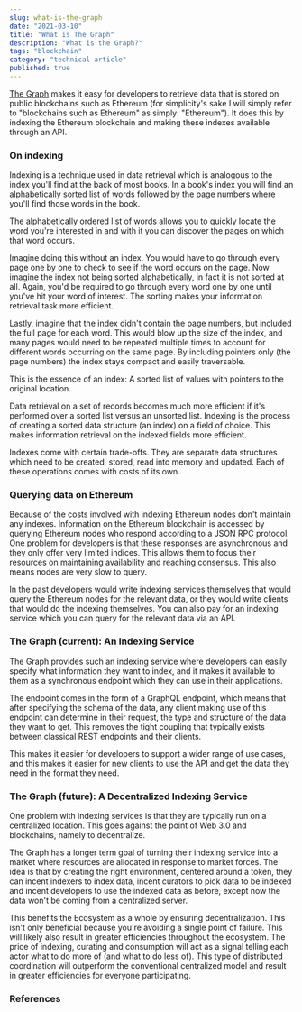 ```yaml
---
slug: what-is-the-graph
date: "2021-03-10"
title: "What is The Graph"
description: "What is the Graph?"
tags: "blockchain"
category: "technical article"
published: true
---
```


[The Graph](https://thegraph.com/) makes it easy for developers to retrieve data that is stored on public blockchains such as Ethereum (for simplicity's sake I will simply refer to "blockchains such as Ethereum" as simply: "Ethereum"). It does this by indexing the Ethereum blockchain and making these indexes available through an API.

### On indexing

Indexing is a technique used in data retrieval which is analogous to the index you'll find at the back of most books. In a book's index you will find an alphabetically sorted list of words followed by the page numbers where you'll find those words in the book.

The alphabetically ordered list of words allows you to quickly locate the word you're interested in and with it you can discover the pages on which that word occurs.

Imagine doing this without an index. You would have to go through every page one by one to check to see if the word occurs on the page. Now imagine the index not being sorted alphabetically, in fact it is not sorted at all. Again, you'd be required to go through every word one by one until you've hit your word of interest. The sorting makes your information retrieval task more efficient.

Lastly, imagine that the index didn't contain the page numbers, but included the full page for each word. This would blow up the size of the index, and many pages would need to be repeated multiple times to account for different words occurring on the same page. By including pointers only (the page numbers) the index stays compact and easily traversable.

This is the essence of an index: A sorted list of values with pointers to the original location.

Data retrieval on a set of records becomes much more efficient if it's performed over a sorted list versus an unsorted list. Indexing is the process of creating a sorted data structure (an index) on a field of choice. This makes information retrieval on the indexed fields more efficient.

Indexes come with certain trade-offs. They are separate data structures which need to be created, stored, read into memory and updated. Each of these operations comes with costs of its own.

### Querying data on Ethereum

Because of the costs involved with indexing Ethereum nodes don't maintain any indexes. Information on the Ethereum blockchain is accessed by querying Ethereum nodes who respond according to a JSON RPC protocol. One problem for developers is that these responses are asynchronous and they only offer very limited indices. This allows them to focus their resources on maintaining availability and reaching consensus. This also means nodes are very slow to query.

In the past developers would write indexing services themselves that would query the Ethereum nodes for the relevant data, or they would write clients that would do the indexing themselves. You can also pay for an indexing service which you can query for the relevant data via an API.

### The Graph (current): An Indexing Service

The Graph provides such an indexing service where developers can easily specify what information they want to index, and it makes it available to them as a synchronous endpoint which they can use in their applications.

The endpoint comes in the form of a GraphQL endpoint, which means that after specifying the schema of the data, any client making use of this endpoint can determine in their request, the type and structure of the data they want to get. This removes the tight coupling that typically exists between classical REST endpoints and their clients.

This makes it easier for developers to support a wider range of use cases, and this makes it easier for new clients to use the API and get the data they need in the format they need.

### The Graph (future): A Decentralized Indexing Service

One problem with indexing services is that they are typically run on a centralized location. This goes against the point of Web 3.0 and blockchains, namely to decentralize.

The Graph has a longer term goal of turning their indexing service into a market where resources are allocated in response to market forces. The idea is that by creating the right environment, centered around a token, they can incent indexers to index data, incent curators to pick data to be indexed and incent developers to use the indexed data as before, except now the data won't be coming from a centralized server.

This benefits the Ecosystem as a whole by ensuring decentralization. This isn't only beneficial because you're avoiding a single point of failure. This will likely also result in greater efficiencies throughout the ecosystem. The price of indexing, curating and consumption will act as a signal telling each actor what to do more of (and what to do less of). This type of distributed coordination will outperform the conventional centralized model and result in greater efficiencies for everyone participating.

### References

[1]: https://ethereum.org/ig/developers/tutorials/the-graph-fixing-web3-data-querying/
